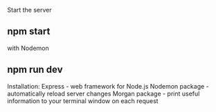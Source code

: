 Start the server
## npm start
with Nodemon
## npm run dev

Installation:
Express - web framework for Node.js
Nodemon package - automatically reload server changes
Morgan package - print useful information to your terminal window on each request